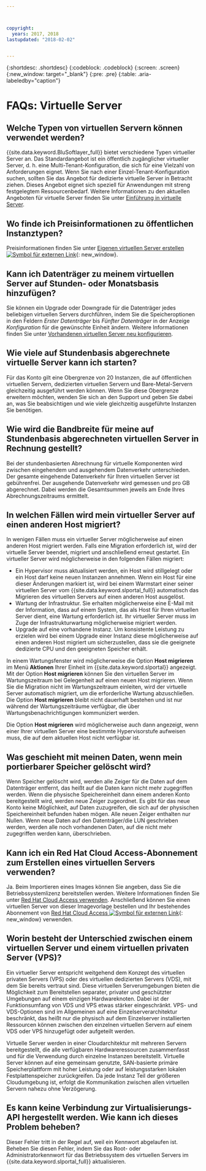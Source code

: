 ```yaml
---



copyright:
  years: 2017, 2018
lastupdated: "2018-02-02"


---
```


{:shortdesc: .shortdesc}
{:codeblock: .codeblock}
{:screen: .screen}
{:new_window: target="_blank"}
{:pre: .pre}
{:table: .aria-labeledby="caption"}


# FAQs: Virtuelle Server  

## Welche Typen von virtuellen Servern können verwendet werden?
{{site.data.keyword.BluSoftlayer_full}} bietet verschiedene Typen virtueller Server an. Das Standardangebot ist ein öffentlich zugänglicher virtueller Server, d. h. eine Multi-Tenant-Konfiguration, die sich für eine Vielzahl von Anforderungen eignet. Wenn Sie nach einer Einzel-Tenant-Konfiguration suchen, sollten Sie das Angebot für dedizierte virtuelle Server in Betracht ziehen. Dieses Angebot eignet sich speziell für Anwendungen mit streng festgelegtem Ressourcenbedarf. Weitere Informationen zu den aktuellen Angeboten für virtuelle Server finden Sie unter [Einführung in virtuelle Server](../vsi/vsi_index.html).

## Wo finde ich Preisinformationen zu öffentlichen Instanztypen?
Preisinformationen finden Sie unter [Eigenen virtuellen Server erstellen ![Symbol für externen Link](../icons/launch-glyph.svg "Symbol für externen Link")](https://www.ibm.com/cloud-computing/bluemix/virtual-servers){: new_window}.

## Kann ich Datenträger zu meinem virtuellen Server auf Stunden- oder Monatsbasis hinzufügen?
Sie können ein Upgrade oder Downgrade für die Datenträger jedes beliebigen virtuellen Servers durchführen, indem Sie die Speicheroptionen in den Feldern *Erster Datenträger* bis *Fünfter Datenträger* in der Anzeige *Konfiguration* für die gewünschte Einheit ändern. Weitere Informationen finden Sie unter [Vorhandenen virtuellen Server neu konfigurieren](../vsi/vsi_reconfigure.html).

## Wie viele auf Stundenbasis abgerechnete virtuelle Server kann ich starten?

Für das Konto gilt eine Obergrenze von 20 Instanzen, die auf öffentlichen virtuellen Servern, dedizierten virtuellen Servern und Bare-Metal-Servern gleichzeitig ausgeführt werden können.  Wenn Sie diese Obergrenze erweitern möchten, wenden Sie sich an den Support und geben Sie dabei an, was Sie beabsichtigen und wie viele gleichzeitig ausgeführte Instanzen Sie benötigen.

## Wie wird die Bandbreite für meine auf Stundenbasis abgerechneten virtuellen Server in Rechnung gestellt?

Bei der stundenbasierten Abrechnung für virtuelle Komponenten wird zwischen eingehendem und ausgehendem Datenverkehr unterschieden. Der gesamte eingehende Datenverkehr für Ihren virtuellen Server ist gebührenfrei. Der ausgehende Datenverkehr wird gemessen und pro GB abgerechnet. Dabei werden die Gesamtsummen jeweils am Ende Ihres Abrechnungszeitraums ermittelt.

## In welchen Fällen wird mein virtueller Server auf einen anderen Host migriert?

In wenigen Fällen muss ein virtueller Server möglicherweise auf einen anderen Host migriert werden. Falls eine Migration erforderlich ist, wird der virtuelle Server beendet, migriert und anschließend erneut gestartet. Ein virtueller Server wird möglicherweise in den folgenden Fällen migriert:

* Ein Hypervisor muss aktualisiert werden, ein Host wird stillgelegt oder ein Host darf keine neuen Instanzen annehmen. Wenn ein Host für eine dieser Änderungen markiert ist, wird bei einem Warmstart einer seiner virtuellen Server vom {{site.data.keyword.slportal_full}} automatisch das Migrieren des virtuellen Servers auf einen anderen Host ausgelöst.
* Wartung der Infrastruktur. Sie erhalten möglicherweise eine E-Mail mit der Information, dass auf einem System, das als Host für Ihren virtuellen Server dient, eine Wartung erforderlich ist. Ihr virtueller Server muss im Zuge der Infrastrukturwartung möglicherweise migriert werden.
* Upgrade auf eine vorhandene Instanz. Um konsistente Leistung zu erzielen wird bei einem Upgrade einer Instanz diese möglicherweise auf einen anderen Host migriert um sicherzustellen, dass sie die geeignete dedizierte CPU und den geeigneten Speicher erhält.

In einem Wartungsfenster wird möglicherweise die Option **Host migrieren** im Menü **Aktionen** Ihrer Einheit im {{site.data.keyword.slportal}} angezeigt. Mit der Option **Host migrieren** können Sie den virtuellen Server im Wartungszeitraum bei Gelegenheit auf einen neuen Host migrieren. Wenn Sie die Migration nicht im Wartungszeitraum einleiten, wird der virtuelle Server automatisch migriert, um die erforderliche Wartung abzuschließen. Die Option **Host migrieren** bleibt nicht dauerhaft bestehen und ist nur während der Wartungszeiträume verfügbar, die über Wartungsbenachrichtigungen kommuniziert werden.

Die Option **Host migrieren** wird möglicherweise auch dann angezeigt, wenn einer Ihrer virtuellen Server eine bestimmte Hypervisorstufe aufweisen muss, die auf dem aktuellen Host nicht verfügbar ist.

## Was geschieht mit meinen Daten, wenn mein portierbarer Speicher gelöscht wird?

Wenn Speicher gelöscht wird, werden alle Zeiger für die Daten auf dem Datenträger entfernt, das heißt auf die Daten kann nicht mehr zugegriffen werden. Wenn die physische Speichereinheit dann einem anderen Konto bereitgestellt wird, werden neue Zeiger zugeordnet. Es gibt für das neue Konto keine Möglichkeit, auf Daten zuzugreifen, die sich auf der physischen Speichereinheit befunden haben mögen. Alle neuen Zeiger enthalten nur Nullen. Wenn neue Daten auf den Datenträger/die LUN geschrieben werden, werden alle noch vorhandenen Daten, auf die nicht mehr zugegriffen werden kann, überschrieben.

## Kann ich ein Red Hat Cloud Access-Abonnement zum Erstellen eines virtuellen Servers verwenden?

Ja. Beim Importieren eines Images können Sie angeben, dass Sie die Betriebssystemlizenz bereitstellen werden. Weitere Informationen finden Sie unter [Red Hat Cloud Access verwenden](../infrastructure/image-templates/use-red-hat-cloud-access.html). Anschließend können Sie einen virtuellen Server von dieser Imagevorlage bestellen und Ihr bestehendes Abonnement von [Red Hat Cloud Access ![Symbol für externen Link](../icons/launch-glyph.svg "Symbol für externen Link")](https://www.redhat.com/en/technologies/cloud-computing/cloud-access){: new_window} verwenden.

## Worin besteht der Unterschied zwischen einem virtuellen Server und einem virtuellen privaten Server (VPS)?

Ein virtueller Server entspricht weitgehend dem Konzept des virtuellen privaten Servers (VPS) oder des virtuellen dedizierten Servers (VDS), mit dem Sie bereits vertraut sind. Diese virtuellen Serverumgebungen bieten die Möglichkeit zum Bereitstellen separater, privater und geschützter Umgebungen auf einem einzigen Hardwareknoten. Dabei ist der Funktionsumfang von VDS und VPS etwas stärker eingeschränkt. VPS- und VDS-Optionen sind im Allgemeinen auf eine Einzelserverarchitektur beschränkt, das heißt nur die physisch auf dem Einzelserver installierten Ressourcen können zwischen den einzelnen virtuellen Servern auf einem VDS oder VPS hinzugefügt oder aufgeteilt werden.

Virtuelle Server werden in einer Cloudarchitektur mit mehreren Servern bereitgestellt, die alle verfügbaren Hardwareressourcen zusammenfasst und für die Verwendung durch einzelne Instanzen bereitstellt. Virtuelle Server können auf eine gemeinsam genutzte, SAN-basierte primäre Speicherplattform mit hoher Leistung oder auf leistungsstarken lokalen Festplattenspeicher zurückgreifen. Da jede Instanz Teil der größeren Cloudumgebung ist, erfolgt die Kommunikation zwischen allen virtuellen Servern nahezu ohne Verzögerung.

## Es kann keine Verbindung zur Virtualisierungs-API hergestellt werden. Wie kann ich dieses Problem beheben?

Dieser Fehler tritt in der Regel auf, weil ein Kennwort abgelaufen ist. Beheben Sie diesen Fehler, indem Sie das Root- oder Administratorkennwort für das Betriebssystem des virtuellen Servers im {{site.data.keyword.slportal_full}} aktualisieren.
